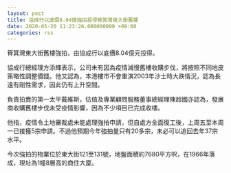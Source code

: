 ```yaml
---
layout: post
title: 協成行以底價8.04億強拍投得筲箕灣東大街舊樓
date: 2020-05-20 11:23:26.000000000 +08:00
categories: rss
---
```


筲箕灣東大街舊樓強拍，由協成行以底價8.04億元投得。

協成行總經理方添輝表示，公司未有因為疫情減慢舊樓收購步伐，將按照不同地皮策略性調整價錢。他又認為，本港樓市不會重演2003年沙士時大跌情況，認為長遠有剛性需求，因此仍有上升空間。

負責拍賣的第一太平戴維斯，估值及專業顧問服務董事總經理陳超國亦認為，發展商收購舊樓步伐未受疫情影響，因為不少項目已完成收樓。

他指，疫情令土地審裁處未能處理強拍申請，但自處方全面復工後，上周五至本周一已接獲5宗申請。不過他預期今年強拍量只有20多宗，未必可以追回去年37宗水平。

今次強拍的物業位於東大街121至131號，地盤面積約7680平方呎，在1966年落成，現址為1幢8層高的商住大廈。

